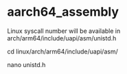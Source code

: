 # aarch64_assembly

Linux syscall number will be available in arch/arm64/include/uapi/asm/unistd.h

cd linux/arch/arm64/include/uapi/asm/

nano unistd.h
